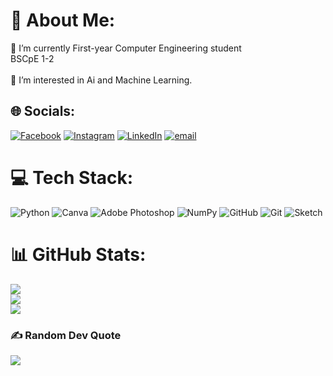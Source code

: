 # 💫 About Me:
🔭 I’m currently First-year Computer Engineering student <br>BSCpE 1-2<br><br>🌱 I’m interested in Ai and Machine Learning.


## 🌐 Socials:
[![Facebook](https://img.shields.io/badge/Facebook-%231877F2.svg?logo=Facebook&logoColor=white)](https://facebook.com/https://web.facebook.com/leonardmarkdalisay.galivo) [![Instagram](https://img.shields.io/badge/Instagram-%23E4405F.svg?logo=Instagram&logoColor=white)](https://instagram.com/@leonardgalivo) [![LinkedIn](https://img.shields.io/badge/LinkedIn-%230077B5.svg?logo=linkedin&logoColor=white)](https://linkedin.com/in/https://www.linkedin.com/in/leonard-mark-galivo-05343b333/) [![email](https://img.shields.io/badge/Email-D14836?logo=gmail&logoColor=white)](mailto:leonardmarkgalivo@gmail.com) 

# 💻 Tech Stack:
![Python](https://img.shields.io/badge/python-3670A0?style=for-the-badge&logo=python&logoColor=ffdd54) ![Canva](https://img.shields.io/badge/Canva-%2300C4CC.svg?style=for-the-badge&logo=Canva&logoColor=white) ![Adobe Photoshop](https://img.shields.io/badge/adobe%20photoshop-%2331A8FF.svg?style=for-the-badge&logo=adobe%20photoshop&logoColor=white) ![NumPy](https://img.shields.io/badge/numpy-%23013243.svg?style=for-the-badge&logo=numpy&logoColor=white) ![GitHub](https://img.shields.io/badge/github-%23121011.svg?style=for-the-badge&logo=github&logoColor=white) ![Git](https://img.shields.io/badge/git-%23F05033.svg?style=for-the-badge&logo=git&logoColor=white) ![Sketch](https://img.shields.io/badge/Sketch-FFB387?style=for-the-badge&logo=sketch&logoColor=black)
# 📊 GitHub Stats:
![](https://github-readme-stats.vercel.app/api?username=leonardmarkgalivo&theme=radical&hide_border=false&include_all_commits=false&count_private=false)<br/>
![](https://nirzak-streak-stats.vercel.app/?user=leonardmarkgalivo&theme=radical&hide_border=false)<br/>
![](https://github-readme-stats.vercel.app/api/top-langs/?username=leonardmarkgalivo&theme=radical&hide_border=false&include_all_commits=false&count_private=false&layout=compact)

### ✍️ Random Dev Quote
![](https://quotes-github-readme.vercel.app/api?type=horizontal&theme=radical)

